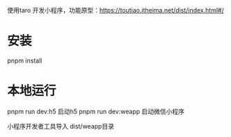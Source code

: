 使用taro 开发小程序，功能原型：https://toutiao.itheima.net/dist/index.html#/
# 安装
pnpm install 

# 本地运行
pnpm run dev:h5 启动h5
pnpm run dev:weapp 启动微信小程序

小程序开发者工具导入 dist/weapp目录
